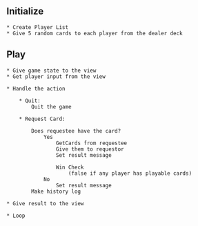 ## Initialize
	* Create Player List
	* Give 5 random cards to each player from the dealer deck
	
## Play
	* Give game state to the view
	* Get player input from the view
	
	* Handle the action

		* Quit:
			Quit the game
	
		* Request Card:
			
			Does requestee have the card?
				Yes
					GetCards from requestee
					Give them to requestor
					Set result message
					
					Win Check
						(false if any player has playable cards)
				No
					Set result message
			Make history log
			
	* Give result to the view
	
	* Loop
